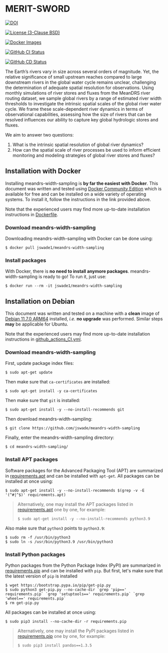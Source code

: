 # MERIT-SWORD
[![DOI](https://zenodo.org/badge/DOI/10.5281/zenodo.14538184.svg)](https://doi.org/XXX)

[![License (3-Clause BSD)](https://img.shields.io/badge/license-BSD%203--Clause-yellow.svg)](https://github.com/jswade/meandrs-width-sampling/blob/main/LICENSE)

[![Docker Images](https://img.shields.io/badge/docker-images-blue?logo=docker)](https://hub.docker.com/r/jswade1/meandrs-width-sampling/tags)

[![GitHub CI Status](https://github.com/jswade/meandrs-width-sampling/actions/workflows/github_actions_CI.yml/badge.svg)](https://github.com/jswade/meandrs-width-sampling/actions/workflows/github_actions_CI.yml)

[![GitHub CD Status](https://github.com/jswade/meandrs-width-sampling/actions/workflows/github_actions_CD.yml/badge.svg)](https://github.com/jswade/meandrs-width-sampling/actions/workflows/github_actions_CD.yml)

The Earth’s rivers vary in size across several orders of magnitude. Yet, the 
relative significance of small upstream reaches compared to large downstream 
rivers in the global water cycle remains unclear, challenging the determination 
of adequate spatial resolution for observations. Using monthly simulations of 
river stores and fluxes from the MeanDRS river routing dataset, we sample 
global rivers by a range of estimated river width thresholds to investigate the
intrinsic spatial scales of the global river water cycle. We frame these 
scale-dependent river dynamics in terms of observational capabilities, 
assessing how the size of rivers that can be resolved influences our ability to
capture key global hydrologic stores and fluxes. 
 
We aim to answer two questions:
1.    What is the intrinsic spatial resolution of global river dynamics?
2.    How can the spatial scale of river processes be used to inform efficient 
monitoring and modeling strategies of global river stores and fluxes? 


## Installation with Docker
Installing meandrs-width-sampling is **by far the easiest with Docker**. This 
document was written and tested using
[Docker Community Edition](https://www.docker.com/community-edition#/download)
which is available for free and can be installed on a wide variety of operating
systems. To install it, follow the instructions in the link provided above.

Note that the experienced users may find more up-to-date installation
instructions in
[Dockerfile](https://github.com/jswade/meandrs-width-sampling/blob/main/Dockerfile).

### Download meandrs-width-sampling
Downloading meandrs-width-sampling with Docker can be done using:

```
$ docker pull jswade1/meandrs-width-sampling
```

### Install packages
With Docker, there is **no need to install anymore packages**.
meandrs-width-sampling is ready to go! To run it, just use:

```
$ docker run --rm -it jswade1/meandrs-width-sampling
```

## Installation on Debian
This document was written and tested on a machine with a **clean** image of 
[Debian 11.7.0 ARM64](https://cdimage.debian.org/cdimage/archive/11.7.0/arm64/iso-cd/debian-11.7.0-arm64-netinst.iso)
installed, *i.e.* **no upgrade** was performed. 
Similar steps **may** be applicable for Ubuntu.

Note that the experienced users may find more up-to-date installation 
instructions in
[github\_actions\_CI.yml](https://github.com/jswade/meandrs-width-sampling/blob/main/.github/workflows/github_actions_CI.yml).

### Download meandrs-width-sampling
First, update package index files: 

```
$ sudo apt-get update
```

Then make sure that `ca-certificates` are installed: 

```
$ sudo apt-get install -y ca-certificates
```

Then make sure that `git` is installed: 

```
$ sudo apt-get install -y --no-install-recommends git
```

Then download meandrs-width-sampling:

```
$ git clone https://github.com/jswade/meandrs-width-sampling
```

Finally, enter the meandrs-width-sampling directory:

```
$ cd meandrs-width-sampling/
```

### Install APT packages
Software packages for the Advanced Packaging Tool (APT) are summarized in 
[requirements.apt](https://github.com/jswade/meandrs-width-sampling/blob/main/requirements.apt)
and can be installed with `apt-get`. All packages can be installed at once using:

```
$ sudo apt-get install -y --no-install-recommends $(grep -v -E '(^#|^$)' requirements.apt)
```

> Alternatively, one may install the APT packages listed in 
> [requirements.apt](https://github.com/jswade/meandrs-width-sampling/blob/main/requirements.apt)
> one by one, for example:
>
> ```
> $ sudo apt-get install -y --no-install-recommends python3.9
>```

Also make sure that `python3` points to `python3.9`:

```
$ sudo rm -f /usr/bin/python3
$ sudo ln -s /usr/bin/python3.9 /usr/bin/python3
```

### Install Python packages
Python packages from the Python Package Index (PyPI) are summarized in
[requirements.pip](https://github.com/jswade/meandrs-width-sampling/blob/main/requirements.pip)
and can be installed with `pip`. But first, let's make sure that the latest
version of `pip` is installed

```
$ wget https://bootstrap.pypa.io/pip/get-pip.py
$ sudo python3 get-pip.py --no-cache-dir `grep 'pip==' requirements.pip` `grep 'setuptools==' requirements.pip` `grep 'wheel==' requirements.pip`
$ rm get-pip.py
```

All packages can be installed at once using:

```
$ sudo pip3 install --no-cache-dir -r requirements.pip
```

> Alternatively, one may install the PyPI packages listed in 
> [requirements.pip](https://github.com/jswade/meandrs-width-sampling/blob/main/requirements.pip)
> one by one, for example:
>
> ```
> $ sudo pip3 install pandas==1.3.5
> ```
